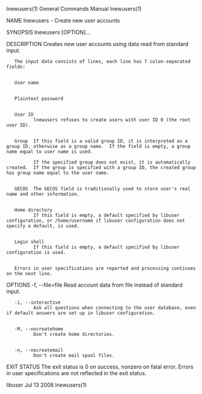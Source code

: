 lnewusers(1)                                                                               General Commands Manual                                                                               lnewusers(1)



NAME
       lnewusers - Create new user accounts


SYNOPSIS
       lnewusers [OPTION]...


DESCRIPTION
       Creates new user accounts using data read from standard input.

       The input data consists of lines, each line has 7 colon-separated fields:


       User name


       Plaintext password


       User ID
              lnewusers refuses to create users with user ID 0 (the root user ID).


       Group  If this field is a valid group ID, it is interpreted as a group ID, otherwise as a group name.  If the field is empty, a group name equal to user name is used.

              If the specified group does not exist, it is automatically created.  If the group is specified with a group ID, the created group has group name equal to the user name.


       GECOS  The GECOS field is traditionally used to store user's real name and other information.


       Home directory
              If this field is empty, a default specified by libuser configuration, or /home/username if libuser configuration does not specify a default, is used.


       Login shell
              If this field is empty, a default specified by libuser configuration is used.


       Errors in user specifications are reported and processing continues on the next line.


OPTIONS
       -f, --file=file
              Read account data from file instead of standard input.


       -i, --interactive
              Ask all questions when connecting to the user database, even if default answers are set up in libuser configuration.


       -M, --nocreatehome
              Don't create home directories.


       -n, --nocreatemail
              Don't create mail spool files.


EXIT STATUS
       The exit status is 0 on success, nonzero on fatal error.  Errors in user specifications are not reflected in the exit status.



libuser                                                                                          Jul 13 2008                                                                                     lnewusers(1)
